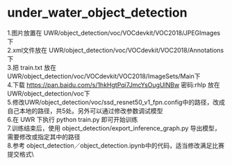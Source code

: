 # under_water_object_detection

1.图片放置在 UWR/object_detection/voc/VOCdevkit/VOC2018/JPEGImages下\
2.xml文件放在 UWR/object_detection/voc/VOCdevkit/VOC2018/Annotations下\
3.把 train.txt 放在 UWR/object_detection/voc/VOCdevkit/VOC2018/ImageSets/Main下\
4.下载 https://pan.baidu.com/s/1hkHgtPqi7JmcYsOugUlNBw  密码:rhlp 放在UWR/object_detection/voc下\
5.修改UWR/object_detection/voc/ssd_resnet50_v1_fpn.config中的路径，改成自己本地的路径，共5处。另外可以通过修改参数调试模型\
6.在 UWR 下执行 python train.py 即可开始训练\
7.训练结束后，使用 object_detection/export_inference_graph.py 导出模型，需要修改或指定其中的路径\
8.参考 object_detection／object_detection.ipynb中的代码，适当修改满足比赛提交格式\

